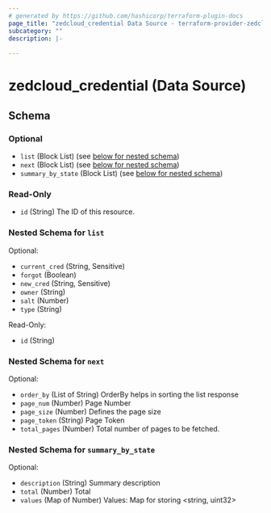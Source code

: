```yaml
---
# generated by https://github.com/hashicorp/terraform-plugin-docs
page_title: "zedcloud_credential Data Source - terraform-provider-zedcloud"
subcategory: ""
description: |-
  
---
```


# zedcloud_credential (Data Source)





<!-- schema generated by tfplugindocs -->
## Schema

### Optional

- `list` (Block List) (see [below for nested schema](#nestedblock--list))
- `next` (Block List) (see [below for nested schema](#nestedblock--next))
- `summary_by_state` (Block List) (see [below for nested schema](#nestedblock--summary_by_state))

### Read-Only

- `id` (String) The ID of this resource.

<a id="nestedblock--list"></a>
### Nested Schema for `list`

Optional:

- `current_cred` (String, Sensitive)
- `forgot` (Boolean)
- `new_cred` (String, Sensitive)
- `owner` (String)
- `salt` (Number)
- `type` (String)

Read-Only:

- `id` (String)


<a id="nestedblock--next"></a>
### Nested Schema for `next`

Optional:

- `order_by` (List of String) OrderBy helps in sorting the list response
- `page_num` (Number) Page Number
- `page_size` (Number) Defines the page size
- `page_token` (String) Page Token
- `total_pages` (Number) Total number of pages to be fetched.


<a id="nestedblock--summary_by_state"></a>
### Nested Schema for `summary_by_state`

Optional:

- `description` (String) Summary description
- `total` (Number) Total
- `values` (Map of Number) Values: Map for storing <string, uint32>
